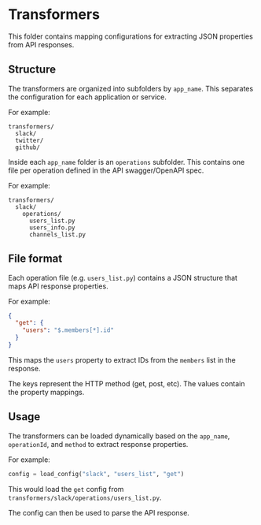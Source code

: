 # Transformers

This folder contains mapping configurations for extracting JSON properties from API responses.

## Structure

The transformers are organized into subfolders by `app_name`. This separates the configuration for each application or service.

For example:

```
transformers/
  slack/
  twitter/
  github/
```

Inside each `app_name` folder is an `operations` subfolder. This contains one file per operation defined in the API swagger/OpenAPI spec. 

For example:

```
transformers/
  slack/
    operations/
      users_list.py
      users_info.py
      channels_list.py
```

## File format

Each operation file (e.g. `users_list.py`) contains a JSON structure that maps API response properties.

For example:

```json
{
  "get": {
    "users": "$.members[*].id"
  }
}
```

This maps the `users` property to extract IDs from the `members` list in the response.

The keys represent the HTTP method (get, post, etc). The values contain the property mappings.

## Usage

The transformers can be loaded dynamically based on the `app_name`, `operationId`, and `method` to extract response properties.

For example:

```python
config = load_config("slack", "users_list", "get")
```

This would load the `get` config from `transformers/slack/operations/users_list.py`.

The config can then be used to parse the API response.